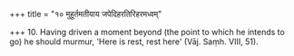 +++
title = "१० मुहूर्तमतीयाय जपेदिहरतिरिहरमध्वम्"

+++
10. Having driven a moment beyond (the point to which he intends to go) he should murmur, 'Here is rest, rest here' (Vāj. Saṃh. VIII, 51).
